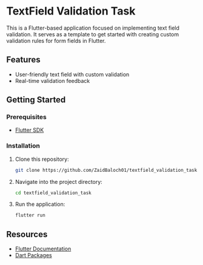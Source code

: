# TextField Validation Task

This is a Flutter-based application focused on implementing text field validation. It serves as a template to get started with creating custom validation rules for form fields in Flutter.

## Features

- User-friendly text field with custom validation
- Real-time validation feedback

## Getting Started

### Prerequisites

- [Flutter SDK](https://flutter.dev/docs/get-started/install)

### Installation

1. Clone this repository:
   ```bash
   git clone https://github.com/ZaidBaloch01/textfield_validation_task.git
   ```
2. Navigate into the project directory:
   ```bash
   cd textfield_validation_task
   ```
3. Run the application:
   ```bash
   flutter run
   ```

## Resources

- [Flutter Documentation](https://flutter.dev/docs)
- [Dart Packages](https://pub.dev/)

